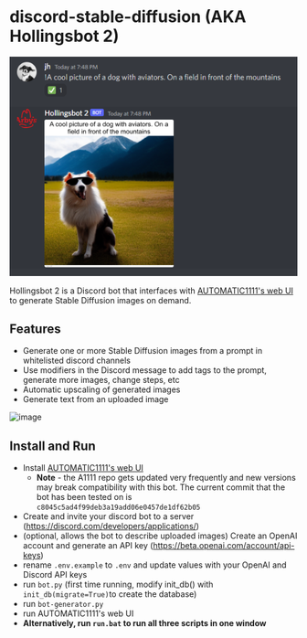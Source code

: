 # discord-stable-diffusion (AKA Hollingsbot 2)

![img.png](img.png)

Hollingsbot 2 is a Discord bot that interfaces with [AUTOMATIC1111's web UI](https://github.com/AUTOMATIC1111/stable-diffusion-webui) to generate Stable Diffusion
images on demand.

## Features

- Generate one or more Stable Diffusion images from a prompt in whitelisted discord channels
- Use modifiers in the Discord message to add tags to the prompt, generate more images, change steps, etc
- Automatic upscaling of generated images
- Generate text from an uploaded image

![image](https://user-images.githubusercontent.com/3793509/193608535-2eb98e0f-99fa-4132-8636-71e1aaec4d93.png)

## Install and Run

- Install [AUTOMATIC1111's web UI](https://github.com/AUTOMATIC1111/stable-diffusion-webui)
  - **Note** - the A1111 repo gets updated very frequently and new versions may break compatibility with this bot. The
    current commit that the bot has been tested on is `c8045c5ad4f99deb3a19add06e0457de1df62b05`
- Create and invite your discord bot to a server (https://discord.com/developers/applications/)
- (optional, allows the bot to describe uploaded images) Create an OpenAI account and generate an API
  key (https://beta.openai.com/account/api-keys)
- rename `.env.example` to `.env` and update values with your OpenAI and Discord API keys
- run `bot.py` (first time running, modify init_db() with `init_db(migrate=True)`to create the database)
- run `bot-generator.py`
- run AUTOMATIC1111's web UI
- **Alternatively, run `run.bat` to run all three scripts in one window**
